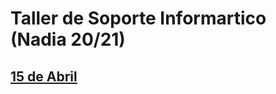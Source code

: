 # Taller de Soporte Informartico (Nadia 20/21)

## [15 de Abril](https://github.com/InakiEtc/Nadia/tree/main/2021/TP1%20-%20ReadCsv)
